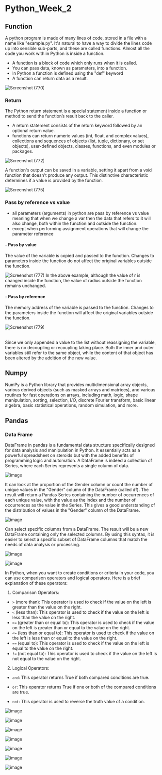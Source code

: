 # Python_Week_2

## Function
A python program is made of many lines of code, stored in a file with a name like "example.py". It's natural to have a way to divide the lines code up into sensible sub-parts, and these are called functions. Almost all the code you work with in Python is inside a function.
- A function is a block of code which only runs when it is called.
- You can pass data, known as parameters, into a function.
- In Python a function is defined using the "def" keyword
- A function can return data as a result.

![Screenshot (770)](https://github.com/Rnovranza/Python_Week_2/assets/134476980/dcebdd3c-06b2-49dd-bb13-6db0d6bc3dc1)

### Return
The Python return statement is a special statement inside a function or method to send the function’s result back to the caller. 
- A return statement consists of the return keyword followed by an optional return value.
- functions can return numeric values (int, float, and complex values), collections and sequences of objects (list, tuple, dictionary, or set objects), user-defined objects, classes, functions, and even modules or packages.

![Screenshot (772)](https://github.com/Rnovranza/Python_Week_2/assets/134476980/b01fd54d-adc1-491c-a001-8ecfe0464091)

A function's output can be saved in a variable, setting it apart from a void function that doesn't produce any output. This distinctive characteristic determines if a value is provided by the function.

![Screenshot (775)](https://github.com/Rnovranza/Python_Week_2/assets/134476980/5cd1747d-cd1e-4b2d-9f4c-7b365f28012d)

### Pass by reference vs value
- all parameters (arguments) in python are pass by reference vs value meaning that when we change a var then the data that refers to it will also change, both within the function and outside the function.
- except when performing assignment operations that will change the parameter reference

#### - Pass by value
The value of the variable is copied and passed to the function. Changes to parameters inside the function do not affect the original variables outside the function.

![Screenshot (777)](https://github.com/Rnovranza/Python_Week_2/assets/134476980/ae1c3ab3-7653-47ff-b063-0486b7b6ffdc)
In the above example, although the value of r is changed inside the function, the value of radius outside the function remains unchanged.

#### - Pass by reference
The memory address of the variable is passed to the function. Changes to the parameters inside the function will affect the original variables outside the function.

![Screenshot (779)](https://github.com/Rnovranza/Python_Week_2/assets/134476980/cf43493b-a384-44ab-9509-beb97fb47902)
###### 
Since we only appended a value to the list without reassigning the variable, there is no decoupling or recoupling taking place. Both the inner and outer variables still refer to the same object, while the content of that object has been altered by the addition of the new value.

## Numpy
NumPy is a Python library that provides multidimensional array objects, various derived objects (such as masked arrays and matrices), and various routines for fast operations on arrays, including math, logic, shape manipulation, sorting, selection, I/O, discrete Fourier transform, basic linear algebra, basic statistical operations, random simulation, and more.

## Pandas


### Data Frame
DataFrame in pandas is a fundamental data structure specifically designed for data analysis and manipulation in Python. It essentially acts as a powerful spreadsheet on steroids but with the added benefits of programming logic and automation. A DataFrame is indeed a collection of Series, where each Series represents a single column of data.

![image](https://github.com/Rnovranza/Python_Week_2/assets/165742717/467ba473-e5a8-4809-8ec6-67c13e3977bd)

It can look at the proportion of the Gender column or count the number of unique values in the "Gender" column of the DataFrame (called df). The result will return a Pandas Series containing the number of occurrences of each unique value, with the value as the index and the number of occurrences as the value in the Series. This gives a good understanding of the distribution of values in the "Gender" column of the DataFrame.

![image](https://github.com/Rnovranza/Python_Week_2/assets/165861920/32ee872d-255e-41f9-b7c1-bc89b47f490e)

Can select specific columns from a DataFrame. The result will be a new DataFrame containing only the selected columns. By using this syntax, it is easier to select a specific subset of DataFrame columns that match the needs of data analysis or processing.

![image](https://github.com/Rnovranza/Python_Week_2/assets/165861920/b6292164-b22d-486a-a3fb-4f7ad1b9ea9f)

![image](https://github.com/Rnovranza/Python_Week_2/assets/165861920/50d04578-19d5-4d89-8f7c-cd30d3fbb7e6)

In Python, when you want to create conditions or criteria in your code, you can use comparison operators and logical operators. Here is a brief explanation of these operators:

1. Comparison Operators:
- `>` (more than): This operator is used to check if the value on the left is greater than the value on the right.
- `<` (less than): This operator is used to check if the value on the left is less than the value on the right.
- `>=` (greater than or equal to): This operator is used to check if the value on the left is greater than or equal to the value on the right.
- `<=` (less than or equal to): This operator is used to check if the value on the left is less than or equal to the value on the right.
- `==` (equal to): This operator is used to check if the value on the left is equal to the value on the right.
- `!=` (not equal to): This operator is used to check if the value on the left is not equal to the value on the right.

2. Logical Operators:
- `and`: This operator returns True if both compared conditions are true.

- `or`: This operator returns True if one or both of the compared conditions are true.

- `not`: This operator is used to reverse the truth value of a condition.

![image](https://github.com/Rnovranza/Python_Week_2/assets/165861920/87212435-b4ec-4459-84a5-7c298c965409)

![image](https://github.com/Rnovranza/Python_Week_2/assets/165861920/a3897cc2-4d5d-4561-8233-c6165b03de1c)

![image](https://github.com/Rnovranza/Python_Week_2/assets/165861920/04536fc9-d980-4ec7-8924-3ff2058ec2ea)

![image](https://github.com/Rnovranza/Python_Week_2/assets/165861920/39d8dfdd-b962-4514-b809-075c445aa793)

![image](https://github.com/Rnovranza/Python_Week_2/assets/165861920/3b52c309-e630-4f72-9365-fb6d25909953)

![image](https://github.com/Rnovranza/Python_Week_2/assets/165861920/93c0d87d-c45c-45b7-905f-5d9c3b3b8b36)

![image](https://github.com/Rnovranza/Python_Week_2/assets/165861920/0f85f7e7-9f46-4f06-b2de-66e7e6774b80)










